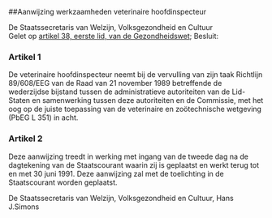 <meta http-equiv='Content-Type' content='text/html; charset=utf-8' />

##Aanwijzing werkzaamheden veterinaire hoofdinspecteur

De Staatssecretaris van Welzijn, Volksgezondheid en Cultuur  
Gelet op [artikel 38, eerste lid, van de Gezondheidswet](../../../../../../wet/gezondheidswet/BWBR0002202/README.md);
Besluit:    

### Artikel  1  

De veterinaire hoofdinspecteur neemt bij de vervulling van zijn taak Richtlijn 89/608/EEG van de Raad van 21 november 1989 betreffende de wederzijdse bijstand tussen de administratieve autoriteiten van de Lid-Staten en samenwerking tussen deze autoriteiten en de Commissie, met het oog op de juiste toepassing van de veterinaire en zoötechnische wetgeving (PbEG L 351) in acht.  

### Artikel  2  

Deze aanwijzing treedt in werking met ingang van de tweede dag na de dagtekening van de Staatscourant waarin zij is geplaatst en werkt terug tot en met 30 juni 1991. Deze aanwijzing zal met de toelichting in de Staatscourant worden geplaatst.  

De 
Staatssecretaris van Welzijn, Volksgezondheid en Cultuur, 
Hans J.Simons    
